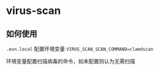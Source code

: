 <!--
 * @Author: sunhaolin@hotoa.com
 * @Date: 2022-06-13 20:19:50
 * @LastEditors: sunhaolin@hotoa.com
 * @LastEditTime: 2022-06-14 11:24:18
 * @Description: 
-->

# virus-scan


## 如何使用

`.evn.local` 配置环境变量 `VIRUS_SCAN_SCAN_COMMAND=clamdscan`

环境变量配置扫描病毒的命令，如未配置则认为无需扫描